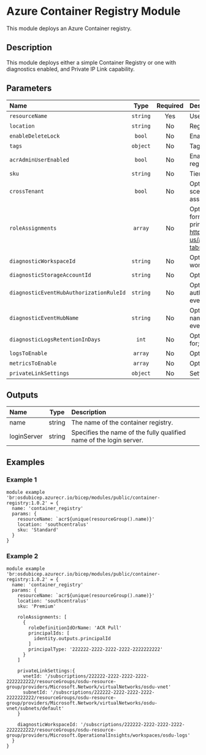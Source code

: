 # Azure Container Registry Module

This module deploys an Azure Container registry.

## Description

This module deploys either a simple Container Registry or one with diagnostics enabled, and Private IP Link capability.

## Parameters

| Name                                    | Type     | Required | Description                                                                                                                                                                                                                                                                   |
| :-------------------------------------- | :------: | :------: | :---------------------------------------------------------------------------------------------------------------------------------------------------------------------------------------------------------------------------------------------------------------------------- |
| `resourceName`                          | `string` | Yes      | Used to name all resources                                                                                                                                                                                                                                                    |
| `location`                              | `string` | No       | Registry Location.                                                                                                                                                                                                                                                            |
| `enableDeleteLock`                      | `bool`   | No       | Enable lock to prevent accidental deletion                                                                                                                                                                                                                                    |
| `tags`                                  | `object` | No       | Tags.                                                                                                                                                                                                                                                                         |
| `acrAdminUserEnabled`                   | `bool`   | No       | Enable an admin user that has push/pull permission to the registry.                                                                                                                                                                                                           |
| `sku`                                   | `string` | No       | Tier of your Azure Container Registry.                                                                                                                                                                                                                                        |
| `crossTenant`                           | `bool`   | No       | Optional. Indicates if the module is used in a cross tenant scenario. If true, a resourceId must be provided in the role assignment's principal object.                                                                                                                       |
| `roleAssignments`                       | `array`  | No       | Optional. Array of objects that describe RBAC permissions, format { roleDefinitionResourceId (string), principalId (string), principalType (enum), enabled (bool) }. Ref: https://docs.microsoft.com/en-us/azure/templates/microsoft.authorization/roleassignments?tabs=bicep |
| `diagnosticWorkspaceId`                 | `string` | No       | Optional. Resource ID of the diagnostic log analytics workspace.                                                                                                                                                                                                              |
| `diagnosticStorageAccountId`            | `string` | No       | Optional. Resource ID of the diagnostic storage account.                                                                                                                                                                                                                      |
| `diagnosticEventHubAuthorizationRuleId` | `string` | No       | Optional. Resource ID of the diagnostic event hub authorization rule for the Event Hubs namespace in which the event hub should be created or streamed to.                                                                                                                    |
| `diagnosticEventHubName`                | `string` | No       | Optional. Name of the diagnostic event hub within the namespace to which logs are streamed. Without this, an event hub is created for each log category.                                                                                                                      |
| `diagnosticLogsRetentionInDays`         | `int`    | No       | Optional. Specifies the number of days that logs will be kept for; a value of 0 will retain data indefinitely.                                                                                                                                                                |
| `logsToEnable`                          | `array`  | No       | Optional. The name of logs that will be streamed.                                                                                                                                                                                                                             |
| `metricsToEnable`                       | `array`  | No       | Optional. The name of metrics that will be streamed.                                                                                                                                                                                                                          |
| `privateLinkSettings`                   | `object` | No       | Settings Required to Enable Private Link                                                                                                                                                                                                                                      |

## Outputs

| Name        | Type   | Description                                                         |
| :---------- | :----: | :------------------------------------------------------------------ |
| name        | string | The name of the container registry.                                 |
| loginServer | string | Specifies the name of the fully qualified name of the login server. |

## Examples

### Example 1

```bicep
module example 'br:osdubicep.azurecr.io/bicep/modules/public/container-registry:1.0.2' = {
  name: 'container_registry'
  params: {
    resourceName: `acr${unique(resourceGroup().name)}'
    location: 'southcentralus'
    sku: 'Standard'
  }
}
```

### Example 2

```bicep
module example 'br:osdubicep.azurecr.io/bicep/modules/public/container-registry:1.0.2' = {
  name: 'container_registry'
  params: {
    resourceName: `acr${unique(resourceGroup().name)}'
    location: 'southcentralus'
    sku: 'Premium'

    roleAssignments: [
      {
        roleDefinitionIdOrName: 'ACR Pull'
        principalIds: [
          identity.outputs.principalId
        ]
        principalType: '222222-2222-2222-2222-2222222222'
      }
    ]

    privateLinkSettings:{
      vnetId: '/subscriptions/222222-2222-2222-2222-2222222222/resourceGroups/osdu-resource-group/providers/Microsoft.Network/virtualNetworks/osdu-vnet'
      subnetId: '/subscriptions/222222-2222-2222-2222-2222222222/resourceGroups/osdu-resource-group/providers/Microsoft.Network/virtualNetworks/osdu-vnet/subnets/default'
    }

    diagnosticWorkspaceId: '/subscriptions/222222-2222-2222-2222-2222222222/resourceGroups/osdu-resource-group/providers/Microsoft.OperationalInsights/workspaces/osdu-logs'
  }
}
```